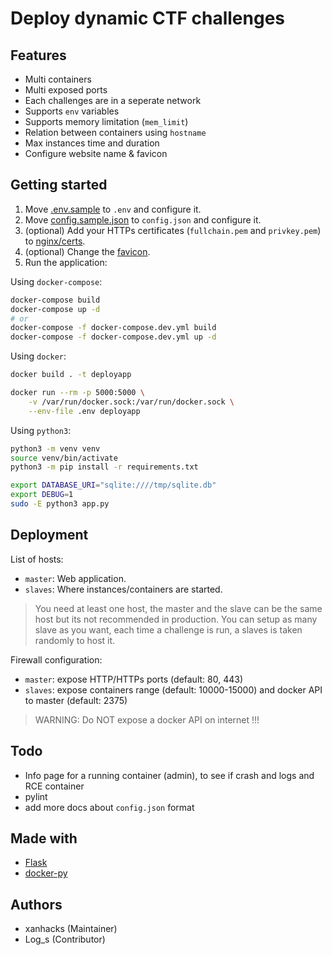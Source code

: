 # Deploy dynamic CTF challenges

## Features

- Multi containers 
- Multi exposed ports
- Each challenges are in a seperate network
- Supports `env` variables
- Supports memory limitation (`mem_limit`)
- Relation between containers using `hostname`
- Max instances time and duration
- Configure website name & favicon

## Getting started

1. Move [.env.sample](.env.sample) to `.env` and configure it.
2. Move [config.sample.json](config.sample.json) to `config.json` and configure it.
3. (optional) Add your HTTPs certificates (`fullchain.pem` and `privkey.pem`) to [nginx/certs](nginx/certs).
4. (optional) Change the [favicon](./app/static/img/favicon.ico).
5. Run the application:

Using `docker-compose`:

```bash
docker-compose build
docker-compose up -d
# or
docker-compose -f docker-compose.dev.yml build
docker-compose -f docker-compose.dev.yml up -d
```

Using `docker`:

```bash
docker build . -t deployapp

docker run --rm -p 5000:5000 \
    -v /var/run/docker.sock:/var/run/docker.sock \
    --env-file .env deployapp
```

Using `python3`:

```bash
python3 -m venv venv
source venv/bin/activate
python3 -m pip install -r requirements.txt

export DATABASE_URI="sqlite:////tmp/sqlite.db"
export DEBUG=1
sudo -E python3 app.py
```

## Deployment

List of hosts:

- `master`: Web application.
- `slaves`: Where instances/containers are started.

> You need at least one host, the master and the slave can be the same host but its not recommended in production.
> You can setup as many slave as you want, each time a challenge is run, a slaves is taken randomly to host it.

Firewall configuration:

- `master`: expose HTTP/HTTPs ports (default: 80, 443)
- `slaves`: expose containers range (default: 10000-15000) and docker API to master (default: 2375)

> WARNING: Do NOT expose a docker API on internet !!!


## Todo

- Info page for a running container (admin), to see if crash and logs and RCE container
- pylint
- add more docs about `config.json` format

## Made with

- [Flask](https://flask.palletsprojects.com/)
- [docker-py](https://docker-py.readthedocs.io/en/stable/)

## Authors

- xanhacks (Maintainer)
- Log\_s (Contributor)
